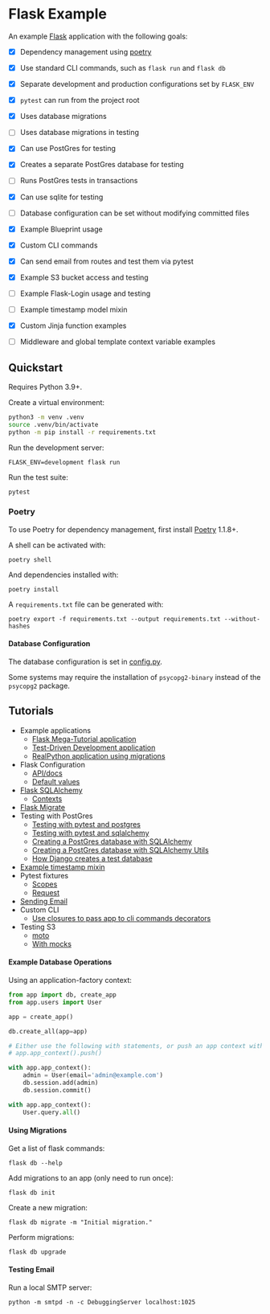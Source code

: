 Flask Example
====

An example [Flask](https://flask.palletsprojects.com/en/2.0.x/) application with the following goals:

- [X] Dependency management using [poetry](https://python-poetry.org)
- [X] Use standard CLI commands, such as `flask run` and `flask db`
- [X] Separate development and production configurations set by `FLASK_ENV`
- [x] `pytest` can run from the project root
- [x] Uses database migrations
- [ ] Uses database migrations in testing
- [x] Can use PostGres for testing
- [x] Creates a separate PostGres database for testing
- [ ] Runs PostGres tests in transactions
- [X] Can use sqlite for testing
- [ ] Database configuration can be set without modifying committed files
- [X] Example Blueprint usage
- [X] Custom CLI commands
- [X] Can send email from routes and test them via pytest
- [X] Example S3 bucket access and testing
- [ ] Example Flask-Login usage and testing
- [ ] Example timestamp model mixin
- [X] Custom Jinja function examples
- [ ] Middleware and global template context variable examples


## Quickstart

Requires Python 3.9+.

Create a virtual environment:

```sh
python3 -m venv .venv
source .venv/bin/activate
python -m pip install -r requirements.txt
```

Run the development server:

    FLASK_ENV=development flask run


Run the test suite:

    pytest


### Poetry

To use Poetry for dependency management, first install [Poetry](https://python-poetry.org/docs/master/#installation) 1.1.8+.

A shell can be activated with:

    poetry shell

And dependencies installed with:

    poetry install

A `requirements.txt` file can be generated with:

    poetry export -f requirements.txt --output requirements.txt --without-hashes


#### Database Configuration

The database configuration is set in [config.py](app/config.py).

Some systems may require the installation of `psycopg2-binary` instead of the `psycopg2` package.


## Tutorials

* Example applications
  - [Flask Mega-Tutorial application](https://github.com/miguelgrinberg/microblog)
  - [Test-Driven Development application](https://github.com/mjhea0/flaskr-tdd)
  - [RealPython application using migrations](https://realpython.com/flask-by-example-part-2-postgres-sqlalchemy-and-alembic/)
* Flask Configuration
  - [API/docs](https://flask.palletsprojects.com/en/2.0.x/config/)
  - [Default values](https://github.com/pallets/flask/blob/main/src/flask/app.py#L323)
* [Flask SQLAlchemy](https://flask-sqlalchemy.palletsprojects.com/en/2.x/)
  - [Contexts](https://flask-sqlalchemy.palletsprojects.com/en/2.x/contexts/)
* [Flask Migrate](https://flask-migrate.readthedocs.io/en/latest/)
* Testing with PostGres
  - [Testing with pytest and postgres](http://alexmic.net/flask-sqlalchemy-pytest/)
  - [Testing with pytest and sqlalchemy](https://xvrdm.github.io/2017/07/03/testing-flask-sqlalchemy-database-with-pytest/)
  - [Creating a PostGres database with SQLAlchemy](https://stackoverflow.com/a/8977109/868330)
  - [Creating a PostGres database with SQLAlchemy Utils](https://github.com/kvesteri/sqlalchemy-utils)
  - [How Django creates a test database](https://github.com/django/django/blob/ca9872905559026af82000e46cde6f7dedc897b6/django/db/backends/base/creation.py)
* [Example timestamp mixin](https://flask-sqlalchemy.palletsprojects.com/en/2.x/customizing/#model-mixins)
* Pytest fixtures
  - [Scopes](https://docs.pytest.org/en/6.2.x/fixture.html#fixture-scopes)
  - [Request](https://medium.com/opsops/deepdive-into-pytest-parametrization-cb21665c05b9)
* [Sending Email](https://pythonhosted.org/Flask-Mail/)
* Custom CLI
  - [Use closures to pass app to cli commands decorators](https://github.com/miguelgrinberg/microblog/blob/main/app/cli.py)
* Testing S3
  - [moto](https://github.com/spulec/moto)
  - [With mocks](https://www.sanjaysiddhanti.com/2020/04/08/s3testing/)


#### Example Database Operations

Using an application-factory context:

```py
from app import db, create_app
from app.users import User

app = create_app()

db.create_all(app=app)

# Either use the following with statements, or push an app context with:
# app.app_context().push()

with app.app_context():
    admin = User(email='admin@example.com')
    db.session.add(admin)
    db.session.commit()

with app.app_context():
    User.query.all()
```


#### Using Migrations

Get a list of flask commands:

    flask db --help

Add migrations to an app (only need to run once):

    flask db init

Create a new migration:

    flask db migrate -m "Initial migration."

Perform migrations:

    flask db upgrade


#### Testing Email

Run a local SMTP server:

    python -m smtpd -n -c DebuggingServer localhost:1025
